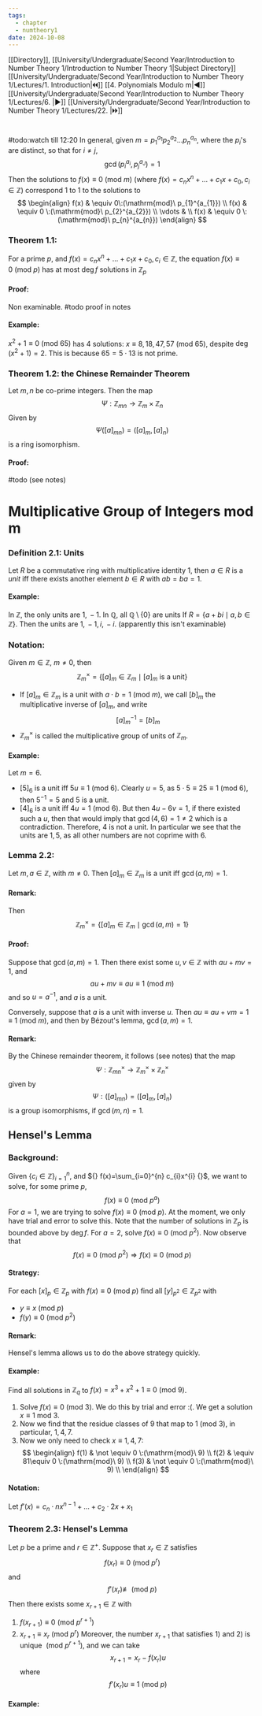 ```yaml
---
tags:
  - chapter
  - numtheory1
date: 2024-10-08
---
```

[[Directory]], [[University/Undergraduate/Second Year/Introduction to Number Theory 1/Introduction to Number Theory 1|Subject Directory]]
[[University/Undergraduate/Second Year/Introduction to Number Theory 1/Lectures/1. Introduction|🞀🞀]] [[4. Polynomials Modulo m|◀]] [[University/Undergraduate/Second Year/Introduction to Number Theory 1/Lectures/6. |▶]] [[University/Undergraduate/Second Year/Introduction to Number Theory 1/Lectures/22. |🞂🞂]]
# 
## 
### 
#todo:watch till 12:20
In general, given ${} m=p_{1}^{a_{1}} p_{2}^{a_{2}}\dots p_{n}^{a_{n}} {}$, where the ${} p_{i} {}$'s are distinct, so that for $i\neq j$, 
$$
\gcd(p_{i}^{a_{i}},\, p_{j}^{a_{J}})=1
$$
Then the solutions to ${} f(x)\equiv 0\:(\mathrm{mod}\  m)  {}$ (where ${} f(x)=c_{n}x^{n}+\dots +c_{1} x+c_{0},\, c_{i} \in \mathbb{Z} {}$) correspond 1 to 1 to the solutions to
$$
\begin{align}
f(x) & \equiv 0\:(\mathrm{mod}\  p_{1}^{a_{1}}) \\
f(x) & \equiv 0 \:(\mathrm{mod}\  p_{2}^{a_{2}})  \\
\vdots  &  \\
f(x) & \equiv 0 \:(\mathrm{mod}\  p_{n}^{a_{n}})  
\end{align}
$$
### Theorem 1.1:
For a prime $p {}$, and  ${} f(x)=c_{n}x^{n}+\dots +c_{1} x+c_{0},\, c_{i} \in \mathbb{Z}$, the equation ${} f(x)\equiv 0 \:(\mathrm{mod}\  p)  {}$ has at most ${} \deg f {}$ solutions in ${} \mathbb{Z}_{p} {}$
#### Proof:
Non examinable. #todo proof in notes
#### Example:
${} x^{2}+1 \equiv 0\:(\mathrm{mod}\  65)  {}$ has $4$ solutions: ${} x\equiv 8,\, 18,\, 47,\, 57 \:(\mathrm{mod}\  65)  {}$, despite ${} \deg (x^{2}+1)=2 {}$. This is because ${} 65=5\cdot 13 {}$ is not prime. 
### Theorem 1.2: the Chinese Remainder Theorem
Let ${} m,\, n {}$ be co-prime integers. Then the map 
$$
\Psi: \mathbb{Z}_{mn} \to{} \mathbb{Z}_{m} \times  \mathbb{Z}_{n}
$$
Given by 
$$
\Psi([a]_{mn})=([a]_{m},\, [a]_{n})
$$
is a ring isomorphism.
#### Proof:
#todo 
(see notes) 
# Multiplicative Group of Integers mod m
### Definition 2.1: Units
Let $R {}$ be a commutative ring with multiplicative identity ${} 1 {}$, then ${} a \in R {}$ is a *unit* iff there exists another element ${} b \in R {}$ with ${} ab=ba=1 {}$.
#### Example:
In $\mathbb{Z}$, the only units are ${} 1,\, -1 {}$.
In $\mathbb{Q} {}$, all $\mathbb{Q} \setminus \{  0\} {}$ are units
If ${} R=\{ a+bi \mid  a,\, b \in \mathbb{Z} \} {}$. Then the units are ${} 1,\, -1,\, i,\, -i {}$. (apparently this isn't examinable)
### Notation:
Given ${} m \in \mathbb{Z} {}$, $m\neq 0$, then
$$
\mathbb{Z}_{m}^{\times }=\{ [a]_{m} \in \mathbb{Z}_{m} \mid  [a]_{m} \text{ is a unit} \}
$$
- If ${} [a]_{m} \in \mathbb{Z}_{m} {}$ is a unit with ${} a \cdot b=1 \:(\mathrm{mod}\  m) {}$, we call ${} [b]_{m} {}$ the multiplicative inverse of ${} [a]_{m} {}$, and write
$$
[a]_{m} ^{-1}=[b]_{m}
$$
- ${} \mathbb{Z}_{m}^{\times } {}$ is called the multiplicative group of units of ${} \mathbb{Z}_{m}$. 
#### Example:
Let ${} m=6 {}$. 
- ${} [5]_{6} {}$ is a unit iff ${} 5u\equiv 1 \:(\mathrm{mod}\  6)  {}$. Clearly ${} u=5 {}$, as ${} 5\cdot 5\equiv 25\equiv 1 \:(\mathrm{mod}\  6)  {}$, then ${} 5^{-1}=5 {}$ and $5$ is a unit.
- ${} [4]_{6} {}$ is a unit iff ${} 4u=1 \:(\mathrm{mod}\  6)  {}$. But then ${} 4u-6v=1 {}$, if there existed such a $u$, then that would imply that ${} \gcd(4,\, 6)=1\neq 2 {}$ which is a contradiction. Therefore, $4$ is not a unit. 
In particular we see that the units are ${} 1,\, 5 {}$, as all other numbers are not coprime with $6$. 
### Lemma 2.2:
Let ${} m,\, a \in \mathbb{Z} {}$, with $m\neq 0$. Then ${} [a]_{m} \in \mathbb{Z}_{m} {}$ is a unit iff ${} \gcd(a,\, m)=1 {}$.
#### Remark:
Then 
$$
\mathbb{Z}_{m}^{\times }=\{ [a]_{m} \in \mathbb{Z}_{m} \mid \gcd(a,\, m)=1 \}
$$
#### Proof:
Suppose that ${} \gcd(a,\, m)=1 {}$. Then there exist some ${} u,\, v \in \mathbb{Z} {}$ with ${} au+mv=1 {}$, and
$$
au+mv\equiv au\equiv 1 \:(\mathrm{mod}\  m) 
$$
and so ${} u=a^{-1} {}$, and $a$ is a unit. 

Conversely, suppose that $a$ is a unit with inverse $u$. Then ${} au\equiv au+vm=1\equiv 1 \:(\mathrm{mod}\  m)  {}$, and then by Bézout's lemma, ${} \gcd(a,\, m)=1 {}$.
#### Remark:
By the Chinese remainder theorem, it follows (see notes) that the map
$$
\Psi : \mathbb{Z}_{mn}^{\times }\to{}\mathbb{Z}_{m}^{\times } \times  \mathbb{Z}_{n}^{\times }
$$
given by
$$
\Psi:([a]_{mn})=([a]_{m},\, [a]_{n})
$$
is a group isomorphisms, if ${} \gcd(m,\, n)=1 {}$. 
## Hensel's Lemma
### Background:
Given ${} \{ c_{i} \in \mathbb{Z} \}_{i=1}^{n} {}$, and ${} f(x)=\sum_{i=0}^{n} c_{i}x^{i} {}$, we want to solve, for some prime $p {}$,
$$
f(x)\equiv 0 \:(\mathrm{mod}\  p^{a}) 
$$
For ${} a=1 {}$, we are trying to solve ${} f(x)\equiv 0 \:(\mathrm{mod}\  p)  {}$. At the moment, we only have trial and error to solve this. Note that the number of solutions in ${} \mathbb{Z}_{p}$ is bounded above by ${} \deg f {}$. For ${} a=2 {}$, solve ${} f(x)\equiv 0\:(\mathrm{mod}\  p^{2})  {}$. Now observe that 
$$
f(x)\equiv 0 \:(\mathrm{mod}\  p^{2}) \Rightarrow f(x)\equiv 0 \:(\mathrm{mod}\  p) 
$$

#### Strategy:
For each ${} [x]_{p} \in \mathbb{Z}_{p} {}$ with ${} f(x)\equiv 0 \:(\mathrm{mod}\  p)  {}$ find all ${} [y]_{p^{2}} \in \mathbb{Z}_{p^{2}} {}$ with
- ${} y\equiv x \:(\mathrm{mod}\  p)  {}$
- ${} f(y)\equiv 0 \:(\mathrm{mod}\  p^{2})  {}$
#### Remark:
Hensel's lemma allows us to do the above strategy quickly. 
#### Example:
Find all solutions in ${} \mathbb{Z}_{q} {}$ to ${} f(x)=x^{3}+x^{2}+1\equiv 0 \:(\mathrm{mod}\  9)  {}$. 
1. Solve ${} f(x)\equiv 0 \:(\mathrm{mod}\  3)  {}$. We do this by trial and error :(. We get a solution ${} x\equiv 1 {}$ mod $3$. 
2. Now we find that the residue classes of $9$ that map to ${} 1 \:(\mathrm{mod}\  3)  {}$, in particular, ${} 1,\, 4,\, 7 {}$. 
3. Now we only need to check ${} x\equiv 1,\, 4,\, 7 {}$:
$$
\begin{align}
f(1) & \not  \equiv 0 \:(\mathrm{mod}\  9)  \\
f(2) & \equiv 81\equiv 0 \:(\mathrm{mod}\  9)   \\
f(3) & \not \equiv 0 \:(\mathrm{mod}\  9)  \\
\end{align}
$$
#### Notation:
Let ${} f'(x)=c_{n} \cdot n x^{n-1}+\dots+c_{2} \cdot 2x+x_{1} {}$
### Theorem 2.3: Hensel's Lemma
Let $p$ be a prime and ${} r \in \mathbb{Z}^{+} {}$. Suppose that ${} x_{r} \in \mathbb{Z} {}$ satisfies
$$
f(x_{r})\equiv 0 \:(\mathrm{mod}\  p^{r}) 
$$
and 
$$
f'(x_{r}) \not\equiv \:(\mathrm{mod}\  p) 
$$
Then there exists some ${} x_{r+1} \in \mathbb{Z} {}$ with 
1) ${} f(x_{r+1})\equiv 0 \:(\mathrm{mod}\  p^{r+1})  {}$
2) ${} x_{r+1}\equiv x_{r} \:(\mathrm{mod}\  p^{r})  {}$
Moreover, the number ${} x_{r+1} {}$ that satisfies 1) and 2) is unique ${} \:(\mathrm{mod}\  p^{r+1})  {}$, and we can take
$$
x_{r+1}=x_{r}-f(x_{r})u
$$
where
$$
f'(x_{r})u\equiv 1\:(\mathrm{mod}\  p) 
$$
#### Example: